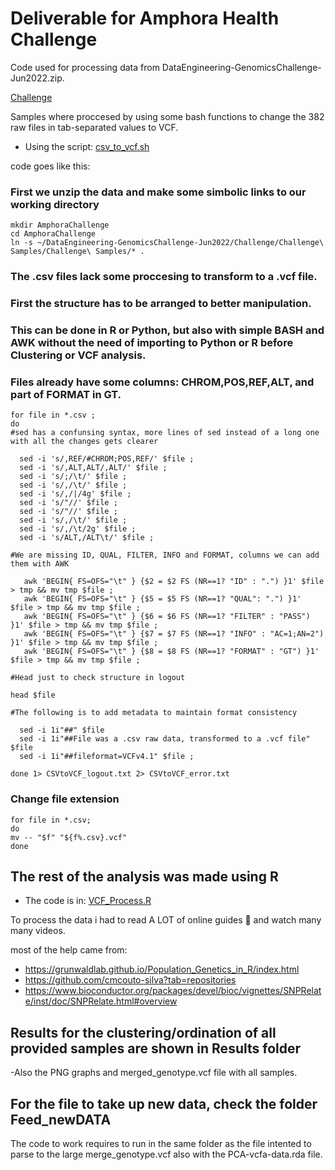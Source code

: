  # Deliverable for Amphora Health Challenge
 Code used for processing data from DataEngineering-GenomicsChallenge-Jun2022.zip.
 
 [Challenge](https://github.com/AdrianMtz-Santana/AmphoraHealth_Bioinformatic_Challenge2022_deliverable/blob/main/Coding_Challenge%20Instructions_Data%20Engineer_Genomics_Aug2022.pdf)
 
 Samples where proccesed by using some bash functions to change the 382  raw files in tab-separated values to VCF.
 - Using the script: [csv_to_vcf.sh](https://github.com/AdrianMtz-Santana/AmphoraHealth_Bioinformatic_Challenge2022_deliverable/blob/397eaf7bb3acfd12c30d0cd7b15e53ce2e3eb538/csv_to_vcf.sh)
 
 code goes like this:
   
   ### First we unzip the data and make some simbolic links to our working directory

    mkdir AmphoraChallenge
    cd AmphoraChallenge
    ln -s ~/DataEngineering-GenomicsChallenge-Jun2022/Challenge/Challenge\ Samples/Challenge\ Samples/* .
   ### The .csv files lack some proccesing to transform to a .vcf file.	
   ### First the structure has to be arranged to better manipulation.
   ### This can be done in R or Python, but also with simple BASH and AWK without the need of importing to Python or R before Clustering or VCF analysis.
   ### Files already have some columns: CHROM,POS,REF,ALT, and part of FORMAT in GT.
   
    for file in *.csv ;
    do 	
    #sed has a confunsing syntax, more lines of sed instead of a long one with all the changes gets clearer 
    
	  sed -i 's/,REF/#CHROM;POS,REF/' $file ; 
	  sed -i 's/,ALT,ALT/,ALT/' $file ;
	  sed -i 's/;/\t/' $file ;
	  sed -i 's/,/\t/' $file ;
	  sed -i 's/,/|/4g' $file ;
	  sed -i 's/"//' $file ;
	  sed -i 's/"//' $file ;
	  sed -i 's/,/\t/' $file ;
	  sed -i 's/,/\t/2g' $file ;
	  sed -i 's/ALT,/ALT\t/' $file ;
   
    #We are missing ID, QUAL, FILTER, INFO and FORMAT, columns we can add them with AWK
    
       awk 'BEGIN{ FS=OFS="\t" } {$2 = $2 FS (NR==1? "ID" : ".") }1' $file > tmp && mv tmp $file ;
	   awk 'BEGIN{ FS=OFS="\t" } {$5 = $5 FS (NR==1? "QUAL": ".") }1' $file > tmp && mv tmp $file ;
	   awk 'BEGIN{ FS=OFS="\t" } {$6 = $6 FS (NR==1? "FILTER" : "PASS") }1' $file > tmp && mv tmp $file ;
	   awk 'BEGIN{ FS=OFS="\t" } {$7 = $7 FS (NR==1? "INFO" : "AC=1;AN=2") }1' $file > tmp && mv tmp $file ;
	   awk 'BEGIN{ FS=OFS="\t" } {$8 = $8 FS (NR==1? "FORMAT" : "GT") }1' $file > tmp && mv tmp $file ;
    
    #Head just to check structure in logout 
	  
    head $file 
    
    #The following is to add metadata to maintain format consistency

	  sed -i 1i"##" $file 
	  sed -i 1i"##File was a .csv raw data, transformed to a .vcf file" $file 
	  sed -i 1i"##fileformat=VCFv4.1" $file ;
	  
    done 1> CSVtoVCF_logout.txt 2> CSVtoVCF_error.txt
   
### Change file extension 
	for file in *.csv; 
	do 
	mv -- "$f" "${f%.csv}.vcf"
	done

    
 ## The rest of the analysis was made using R 
 - The code is in: [VCF_Process.R](https://github.com/AdrianMtz-Santana/AmphoraHealth_Bioinformatic_Challenge2022_deliverable/blob/397eaf7bb3acfd12c30d0cd7b15e53ce2e3eb538/VCF_Process.R)
 
 To process the data i had to read A LOT of online guides 🥴 and watch many many videos.
 
 most of the help came from: 
 - https://grunwaldlab.github.io/Population_Genetics_in_R/index.html
 - https://github.com/cmcouto-silva?tab=repositories 
 - https://www.bioconductor.org/packages/devel/bioc/vignettes/SNPRelate/inst/doc/SNPRelate.html#overview
 
 ## Results for the clustering/ordination of all provided samples are shown in Results folder
 
 -Also the PNG graphs and merged_genotype.vcf file with all samples.
 
 
 ## For the file to take up new data, check the folder Feed_newDATA
 
 The code to work requires to run in the same folder as the file intented to parse to the large merge_genotype.vcf 
 also with the PCA-vcfa-data.rda file. 
